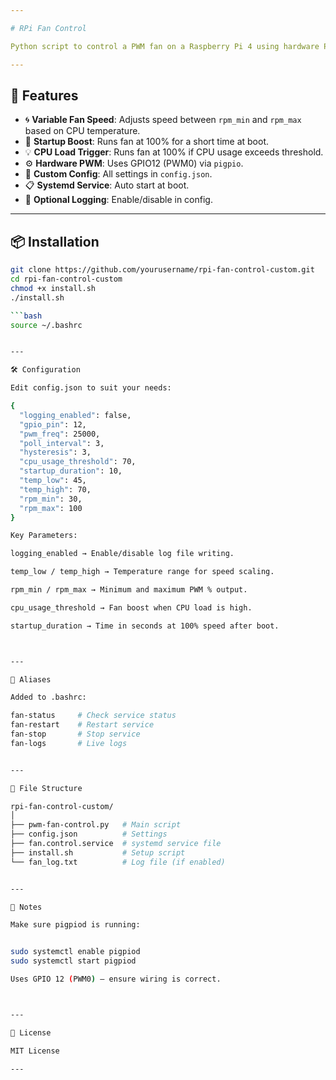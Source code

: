 ```yaml
---

# RPi Fan Control

Python script to control a PWM fan on a Raspberry Pi 4 using hardware PWM and CPU/temperature logic.

---
```


## 🔧 Features
- 🌀 **Variable Fan Speed**: Adjusts speed between `rpm_min` and `rpm_max` based on CPU temperature.
- 🚀 **Startup Boost**: Runs fan at 100% for a short time at boot.
- 💡 **CPU Load Trigger**: Runs fan at 100% if CPU usage exceeds threshold.
- ⚙️ **Hardware PWM**: Uses GPIO12 (PWM0) via `pigpio`.
- 📁 **Custom Config**: All settings in `config.json`.
- 📋 **Systemd Service**: Auto start at boot.
- 🧰 **Optional Logging**: Enable/disable in config.

---

## 📦 Installation
```bash
git clone https://github.com/yourusername/rpi-fan-control-custom.git
cd rpi-fan-control-custom
chmod +x install.sh
./install.sh

```bash
source ~/.bashrc


---

🛠 Configuration

Edit config.json to suit your needs:

{
  "logging_enabled": false,
  "gpio_pin": 12,
  "pwm_freq": 25000,
  "poll_interval": 3,
  "hysteresis": 3,
  "cpu_usage_threshold": 70,
  "startup_duration": 10,
  "temp_low": 45,
  "temp_high": 70,
  "rpm_min": 30,
  "rpm_max": 100
}

Key Parameters:

logging_enabled → Enable/disable log file writing.

temp_low / temp_high → Temperature range for speed scaling.

rpm_min / rpm_max → Minimum and maximum PWM % output.

cpu_usage_threshold → Fan boost when CPU load is high.

startup_duration → Time in seconds at 100% speed after boot.



---

🚀 Aliases

Added to .bashrc:

fan-status     # Check service status
fan-restart    # Restart service
fan-stop       # Stop service
fan-logs       # Live logs


---

📂 File Structure

rpi-fan-control-custom/
│
├── pwm-fan-control.py   # Main script
├── config.json          # Settings
├── fan.control.service  # systemd service file
├── install.sh           # Setup script
└── fan_log.txt          # Log file (if enabled)


---

📌 Notes

Make sure pigpiod is running:


sudo systemctl enable pigpiod
sudo systemctl start pigpiod

Uses GPIO 12 (PWM0) — ensure wiring is correct.



---

📃 License

MIT License

---
